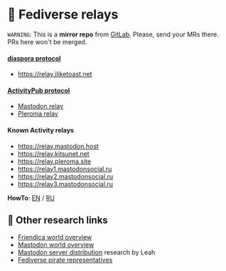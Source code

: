 
# :ocean: Fediverse relays

`WARNING`: This is a __mirror repo__ from [GitLab](https://gitlab.com/distributopia/fediverse-relays). Please, send your MRs there. PRs here won't be merged.

#### [diaspora protocol](#diaspora-protocol)
* https://relay.iliketoast.net

#### [ActivityPub protocol](#activitypub-protocol)
* [Mastodon relay](https://source.joinmastodon.org/mastodon/pub-relay)
* [Pleroma relay](https://git.pleroma.social/pleroma/relay)

#### Known Activity relays
* https://relay.mastodon.host
* https://relay.kitsunet.net
* https://relay.pleroma.site
* https://relay1.mastodonsocial.ru
* https://relay2.mastodonsocial.ru
* https://relay3.mastodonsocial.ru

**HowTo**: [EN](https://pleroma.site/objects/d1467990-9e4a-47cd-a43a-376377b2a009) / [RU](https://mastodonsocial.ru/@rf/101092489454309134)

## 🌟 Other research links
- [Friendica world overview](https://gitlab.com/distributopia/friendica-world-overview)
- [Mastodon world overview](https://gitlab.com/distributopia/masto-world-overview)
- [Mastodon server distribution](https://chaos.social/@leah/99837391793032137) research by Leah
- [Fediverse pirate representatives](https://gitlab.com/distributopia/caramba)
